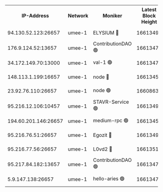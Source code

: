 


<table><tr><th>IP-Address</th><th>Network</th><th>Moniker</th><th>Latest Block Height</th><th>Earliest Block Height</th><th>Catching Up</th><th>Tx Index</th><th>Voting Power</th><th>Scan Time</th></tr><tr><td>94.130.52.123:26657</td><td>umee-1</td><td>ELYSIUM 🔴</td><td>16613499</td><td>3216011</td><td>False</td><td>off</td><td>27401012</td><td>2025-03-13T15:12:22.218265995UTC</td></tr><tr><td>176.9.124.52:13657</td><td>umee-1</td><td>ContributionDAO 🟢</td><td>16613477</td><td>13924595</td><td>False</td><td>on</td><td>0</td><td>2025-03-13T15:10:17.495608107UTC</td></tr><tr><td>34.172.149.70:13000</td><td>umee-1</td><td>val-1 🟢</td><td>16613472</td><td>14743001</td><td>False</td><td>off</td><td>0</td><td>2025-03-13T15:09:53.464862324UTC</td></tr><tr><td>148.113.1.199:16657</td><td>umee-1</td><td>node 🔴</td><td>16613456</td><td>15872248</td><td>False</td><td>off</td><td>1666264</td><td>2025-03-13T15:08:28.775787706UTC</td></tr><tr><td>23.92.76.110:26657</td><td>umee-1</td><td>node 🟢</td><td>16608633</td><td>16142001</td><td>False</td><td>on</td><td>0</td><td>2025-03-13T15:14:07.879559736UTC</td></tr><tr><td>95.216.12.106:10457</td><td>umee-1</td><td>STAVR-Service 🟢</td><td>16613496</td><td>16306001</td><td>False</td><td>on</td><td>0</td><td>2025-03-13T15:12:03.639747965UTC</td></tr><tr><td>194.60.201.146:26657</td><td>umee-1</td><td>medium-rpc 🟢</td><td>16613458</td><td>16469652</td><td>False</td><td>on</td><td>0</td><td>2025-03-13T15:08:37.510481250UTC</td></tr><tr><td>95.216.76.51:26657</td><td>umee-1</td><td>Egozit 🔴</td><td>16613499</td><td>16513499</td><td>False</td><td>off</td><td>38717892</td><td>2025-03-13T15:12:21.999170483UTC</td></tr><tr><td>95.216.77.56:26657</td><td>umee-1</td><td>L0vd2 🔴</td><td>16613511</td><td>16513511</td><td>False</td><td>off</td><td>38613049</td><td>2025-03-13T15:13:23.834735388UTC</td></tr><tr><td>95.217.84.182:13657</td><td>umee-1</td><td>ContributionDAO 🟢</td><td>16613471</td><td>16609409</td><td>False</td><td>off</td><td>0</td><td>2025-03-13T15:09:43.779047202UTC</td></tr><tr><td>5.9.147.138:26657</td><td>umee-1</td><td>hello-aries 🟢</td><td>16613472</td><td>16610461</td><td>False</td><td>off</td><td>0</td><td>2025-03-13T15:09:50.156360576UTC</td></tr></table>